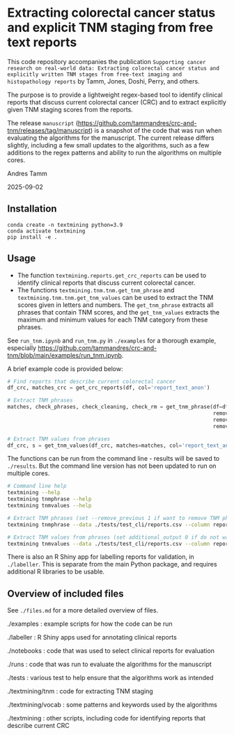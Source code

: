 # Extracting colorectal cancer status and explicit TNM staging from free text reports

This code repository accompanies the publication `Supporting cancer research on real-world data: Extracting colorectal cancer status and explicitly written TNM stages from free-text imaging and histopathology reports` by Tamm, Jones, Doshi, Perry, and others.

The purpose is to provide a lightweight regex-based tool to identify clinical reports that discuss current colorectal cancer (CRC) and to extract explicitly given TNM staging scores from the reports.

The release `manuscript` (https://github.com/tammandres/crc-and-tnm/releases/tag/manuscript) is a snapshot of the code that was run when evaluating the algorithms for the manuscript. The current release differs slightly, including a few small updates to the algorithms, such as a few additions to the regex patterns and ability to run the algorithms on multiple cores.

Andres Tamm

2025-09-02


## Installation 
```
conda create -n textmining python=3.9
conda activate textmining
pip install -e .
```


## Usage 

* The function `textmining.reports.get_crc_reports` can be used to identify clinical reports that discuss current colorectal cancer. 
* The functions `textmining.tnm.tnm.get_tnm_phrase` and `textmining.tnm.tnm.get_tnm_values` can be used to extract the TNM scores given in letters and numbers. The `get_tnm_phrase` extracts all phrases that contain TNM scores, and the `get_tnm_values` extracts the maximum and minimum values for each TNM category from these phrases.

See `run_tnm.ipynb` and `run_tnm.py` in `./examples` for a thorough example, especially https://github.com/tammandres/crc-and-tnm/blob/main/examples/run_tnm.ipynb.

A brief example code is provided below:
```python
# Find reports that describe current colorectal cancer
df_crc, matches_crc = get_crc_reports(df, col='report_text_anon')

# Extract TNM phrases
matches, check_phrases, check_cleaning, check_rm = get_tnm_phrase(df=df_crc, col='report_text_anon', 
                                                                  remove_unusual=True, 
                                                                  remove_historical=False, 
                                                                  remove_falsepos=True)

# Extract TNM values from phrases
df_crc, s = get_tnm_values(df_crc, matches=matches, col='report_text_anon')
```

The functions can be run from the command line - results will be saved to `./results`.
But the command line version has not been updated to run on multiple cores.
```bash
# Command line help
textmining --help
textmining tnmphrase --help
textmining tnmvalues --help

# Extract TNM phrases (set --remove_previous 1 if want to remove TNM phrases that may be historical)
textmining tnmphrase --data ./tests/test_cli/reports.csv --column report_text_anon --remove_historical 0

# Extract TNM values from phrases (set additional_output 0 if do not want to include less important additional outputs)
textmining tnmvalues --data ./tests/test_cli/reports.csv --column report_text_anon --additional_output 0
```

There is also an R Shiny app for labelling reports for validation, in `./labeller`. This is separate from the
main Python package, and requires additional R libraries to be usable.


## Overview of included files 

See `./files.md` for a more detailed overview of files.

./examples : example scripts for how the code can be run

./labeller : R Shiny apps used for annotating clinical reports

./notebooks : code that was used to select clinical reports for evaluation

./runs : code that was run to evaluate the algorithms for the manuscript

./tests : various test to help ensure that the algorithms work as intended

./textmining/tnm : code for extracting TNM staging

./textmining/vocab : some patterns and keywords used by the algorithms

./textmining : other scripts, including code for identifying reports that describe current CRC
